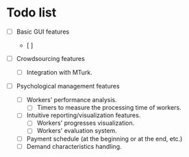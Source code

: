 Todo list
=====

- [ ] Basic GUI features
    * [ ]

- [ ] Crowdsourcing features
    * [ ] Integration with MTurk.

- [ ] Psychological management features
    * [ ] Workers' performance analysis.
        * [ ] Timers to measure the processing time of workers.
    * [ ] Intuitive reporting/visualization features.
        * [ ] Workers' progresses visualization.
        * [ ] Workers' evaluation system.
    * [ ] Payment schedule (at the beginning or at the end, etc.)
    * [ ] Demand characteristics handling.
